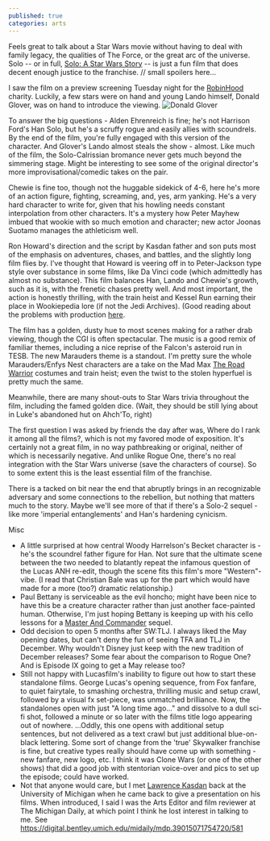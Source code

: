 ```yaml
---
published: true
categories: arts
---
```

Feels great to talk about a Star Wars movie without having to deal with family legacy, the qualities of The Force, or the great arc of the universe. Solo -- or in full, [Solo: A Star Wars Story](https://www.imdb.com/title/tt3778644/reference) -- is just a fun film that does decent enough justice to the franchise.  // small spoilers here...
 
I saw the film on a preview screening Tuesday night for the [RobinHood](http://robinhood.org/) charity. Luckily, a few stars were on hand and young Lando himself, Donald Glover, was on hand to introduce the viewing.
![Donald Glover](https://lh3.googleusercontent.com/XesEnkSw_ZDnF9XvIwsjMxbI-6J2BMKtkCdhnXs38d7jvaf_3gtYH3lA_LFGKX79qmLQV0kRfW_fOgu0t1tb1Yo32mi14nzGpf5BNElJnzrDlOGOklHHc1QQLiYDrF7a7VPYyiw9e6TnbrvL-McOTrq9X7kcR8PM4EGQaduoLnjhX05ZTFJ1BcU7QgXXw1Fd06wtlHKJvsTZFA_-JL2DxHDXRPqqRjZO09-ctfXG8SnSDd9CNLdI9Gag4EB9a3W2QYhIIItgacjp4f-gTujDU3y-tPK30ZV0OgXGk37B7y_Jqu7gr8jhOzsWBUoYpuvhH9XRJoir1hXV3551qPndeWRUT-VldZAFPU2kWqe05CXpuFwF1gjQGt9vmXKMOuGpsiTJj2u9yMLl7f8_oD2tca-neX_ZOl8MybeY8BvAzxDz8ZIr_V5Qa-Eo_XND3z2eCUcG0Oddl6lja9FpS7SrGAz5vIiH9NBbjJRSTy_yip0l6b-a2wkG9iEsKHPra_IeryXiNlgXxkeDEIdUPqqqMybQZiDgnde7irXClZX2EDad_PhD3Kb0FWsiJNEDowSe17NakyGezFaxg1dARCy6N3w77RtxD9GKBz5Acs33=w400-h225-no)

<!--more-->

To answer the big questions - Alden Ehrenreich is fine; he's not Harrison Ford's Han Solo, but he's a scruffy rogue and easily allies with scoundrels. By the end of the film, you're fully engaged with this version of the character. And Glover's Lando almost steals the show - almost. Like much of the film, the Solo-Calrissian bromance never gets much beyond the simmering stage. Might be interesting to see some of the original director's more improvisational/comedic takes on the pair.
 
Chewie is fine too, though not the huggable sidekick of 4-6, here he's more of an action figure, fighting, screaming, and, yes, arm yanking. He's a very hard character to write for, given that his howling needs constant interpolation from other characters. It's a mystery how Peter Mayhew imbued that wookie with so much emotion and character; new actor Joonas Suotamo manages the athleticism well.
 
Ron Howard's direction and the script by Kasdan father and son puts most of the emphasis on adventures, chases, and battles, and the slightly long film flies by. I've thought that Howard is veering off in to Peter-Jackson type style over substance in some films, like Da Vinci code (which admittedly has almost no substance). This film balances Han, Lando and Chewie's growth, such as it is, with the frenetic chases pretty well. And most important, the action is honestly thrilling, with the train heist and Kessel Run earning their place in Wookiepedia lore (if not the Jedi Archives). (Good reading about the problems with production [here](http://variety.com/2018/film/features/solo-a-star-wars-story-directors-reshoots-ron-howard-1202817841/).
 
The film has a golden, dusty hue to most scenes making for a rather drab viewing, though the CGI is often spectacular. The music is a good remix of familiar themes, including a nice reprise of the Falcon's asteroid run in TESB. The new Marauders theme is a standout. I'm pretty sure the whole Marauders/Enfys Nest characters are a take on the Mad Max [The Road Warrior](https://www.imdb.com/title/tt0082694/reference) costumes and train heist; even the twist to the stolen hyperfuel is pretty much the same.
 
Meanwhile, there are many shout-outs to Star Wars trivia throughout the film, including the famed golden dice. (Wait, they should be still lying about in Luke's abandoned hut on Ahch'To, right)
 
The first question I was asked by friends the day after was, Where do I rank it among all the films?, which is not my favored mode of exposition. It's certainly not a great film, in no way pathbreaking or original, neither of which is necessarily negative. And unlike Rogue One, there's no real integration with the Star Wars universe (save the characters of course). So to some extent this is the least essential film of the franchise.
 
There is a tacked on bit near the end that abruptly brings in an recognizable adversary and some connections to the rebellion, but nothing that matters much to the story. Maybe we'll see more of that if there's a Solo-2 sequel - like more 'imperial entanglements' and Han's hardening cynicism.
 
Misc
 
- A little surprised at how central Woody Harrelson's Becket character is - he's the scoundrel father figure for Han. Not sure that the ultimate scene between the two needed to blatantly repeat the infamous question of the Lucas ANH re-edit, though the scene fits this film's more "Western"-vibe. (I read that Christian Bale was up for the part which would have made for a more (too?) dramatic relationship.)
- Paul Bettany is serviceable as the evil honcho; might have been nice to have this be a creature character rather than just another face-painted human. Otherwise, I'm just hoping Bettany is keeping up with his cello lessons for a [Master And Commander](https://www.imdb.com/title/tt0311113/reference) sequel.
- Odd decision to open 5 months after SW:TLJ. I always liked the May opening dates, but can't deny the fun of seeing TFA and TLJ in December. Why wouldn't Disney just keep with the new tradition of December releases? Some fear about the comparison to Rogue One? And is Episode IX going to get a May release too?
- Still not happy with Lucasfilm's inability to figure out how to start these standalone films. George Lucas's opening sequence, from Fox fanfare, to quiet fairytale, to smashing orchestra, thrilling music and setup crawl, followed by a visual fx set-piece, was unmatched brilliance. Now, the standalones open with just "A long time ago..." and dissolve to a dull sci-fi shot, followed a minute or so later with the films title logo appearing out of nowhere. ...Oddly, this one opens with additional setup sentences, but not delivered as a text crawl but just additional blue-on-black lettering. Some sort of change from the 'true' Skywalker franchise is fine, but creative types really should have come up with something - new fanfare, new logo, etc. I think it was Clone Wars (or one of the other shows) that did a good job with stentorian voice-over and pics to set up the episode; could have worked.
- Not that anyone would care, but I met [Lawrence Kasdan](https://www.imdb.com/name/nm0001410/?ref_=fn_al_nm_1) back at the University of Michigan when he came back to give a presentation on his films. When introduced, I said I was the Arts Editor and film reviewer at The Michigan Daily, at which point I think he lost interest in talking to me. See https://digital.bentley.umich.edu/midaily/mdp.39015071754720/581
